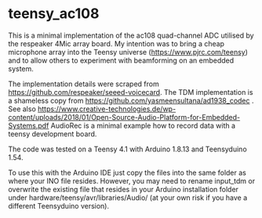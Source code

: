 # teensy_ac108
This is a minimal implementation of the ac108 quad-channel ADC utilised by the respeaker 4Mic array board. My intention was to bring a cheap microphone array into the Teensy universe (https://www.pjrc.com/teensy) and to allow others to experiment with beamforming on an embedded system. 

The implementation details were scraped from https://github.com/respeaker/seeed-voicecard.
The TDM implementation is a shameless copy from https://github.com/yasmeensultana/ad1938_codec . See also https://www.creative-technologies.de/wp-content/uploads/2018/01/Open-Source-Audio-Platform-for-Embedded-Systems.pdf
AudioRec is a minimal example how to record data with a teensy development board. 

The code was tested on a Teensy 4.1 with Arduino 1.8.13 and Teensyduino 1.54.

To use this with the Arduino IDE just copy the files into the same folder as where your INO file resides. However, you may need to rename input_tdm or overwrite the existing file that resides in your Arduino installation folder under hardware/teensy/avr/libraries/Audio/ (at your own risk if you have a different Teensyduino version).

